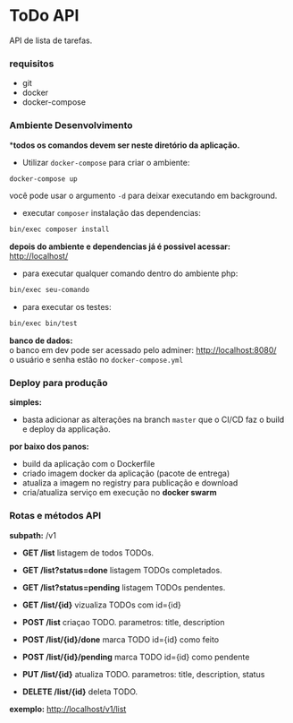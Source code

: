 ToDo API
========

API de lista de tarefas.  

### requisitos
- git
- docker
- docker-compose

### Ambiente Desenvolvimento

***todos os comandos devem ser neste diretório da aplicação.**

- Utilizar `docker-compose` para criar o ambiente:  
```sh
docker-compose up
```
você pode usar o argumento `-d` para deixar executando em background.  

- executar `composer` instalação das dependencias:  
```sh
bin/exec composer install
```

**depois do ambiente e dependencias já é possivel acessar:** 
[http://localhost/](http://localhost/)  


- para executar qualquer comando dentro do ambiente php:  
```sh
bin/exec seu-comando
```

- para executar os testes:
```sh
bin/exec bin/test
```

**banco de dados:**  
o banco em dev pode ser acessado pelo adminer: [http://localhost:8080/](http://localhost:8080/)  
o usuário e senha estão no `docker-compose.yml`  

### Deploy para produção

**simples:**  
- basta adicionar as alterações na branch `master` que o CI/CD faz o build e deploy da applicação.  

**por baixo dos panos:**  
- build da aplicação com o Dockerfile
- criado imagem docker da aplicação (pacote de entrega)
- atualiza a imagem no registry para publicação e download
- cria/atualiza serviço em execução no **docker swarm**


### Rotas e métodos API
**subpath:** /v1  

- **GET /list** listagem de todos TODOs.
- **GET /list?status=done** listagem TODOs completados.
- **GET /list?status=pending** listagem TODOs pendentes.
- **GET /list/{id}** vizualiza TODOs com id={id}

- **POST /list** criaçao TODO. parametros: title, description
- **POST /list/{id}/done** marca TODO id={id} como feito
- **POST /list/{id}/pending** marca TODO id={id} como pendente

- **PUT /list/{id}** atualiza TODO. parametros: title, description, status

- **DELETE /list/{id}** deleta TODO.  

**exemplo:** [http://localhost/v1/list](http://localhost/v1/list)  
